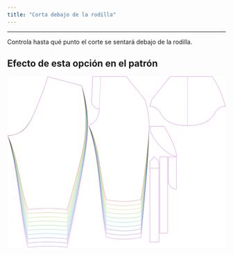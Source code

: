 ```yaml
---
title: "Corta debajo de la rodilla"
---
```


---

Controla hasta qué punto el corte se sentará debajo de la rodilla.

## Efecto de esta opción en el patrón

![Esta imagen muestra el efecto de esta opción superponiendo varias variantes que tienen un valor diferente para esta opción](cornelius_bandbelowknee_sample.svg "Efecto de esta opción en el patrón")
